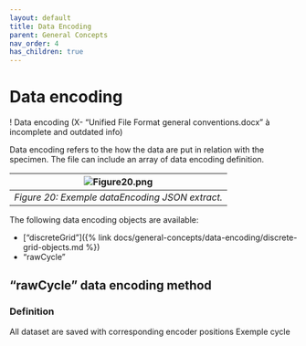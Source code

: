 ```yaml
---
layout: default
title: Data Encoding
parent: General Concepts
nav_order: 4
has_children: true
---
```


# Data encoding 

! Data encoding (X- “Unified File Format general conventions.docx” à incomplete and outdated info) 

Data encoding refers to the how the data are put in relation with the specimen. The file can include an array of data encoding definition.


| ![Figure20.png](/NDE_Open_File_Format/assets/images/general-concepts/Figure20.png) | 
|:--:| 
| *Figure 20: Exemple dataEncoding JSON extract.* |


The following data encoding objects are available:
- [“discreteGrid”]({% link docs/general-concepts/data-encoding/discrete-grid-objects.md %})
- “rawCycle” 


## “rawCycle” data encoding method

### Definition 

All dataset are saved with corresponding encoder positions
Exemple cycle 
